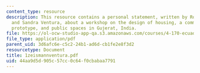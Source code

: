 ```yaml
---
content_type: resource
description: This resource contains a personal statement, written by Rodney Zeismann
  and Sandra Ventura, about a workshop on the design of housing, a community center
  prototype, and public spaces in Gujerat, India.
file: https://ol-ocw-studio-app-qa.s3.amazonaws.com/courses/4-170-ecuador-workshop-fall-2006/44aa9d5d905c57cc0c64f0cbabaa7791_1zeismannventura.pdf
file_type: application/pdf
parent_uid: 3d6afc6e-c5c2-24b1-ad6d-cb1fe2e8f3d2
resourcetype: Document
title: 1zeismannventura.pdf
uid: 44aa9d5d-905c-57cc-0c64-f0cbabaa7791
---
```

